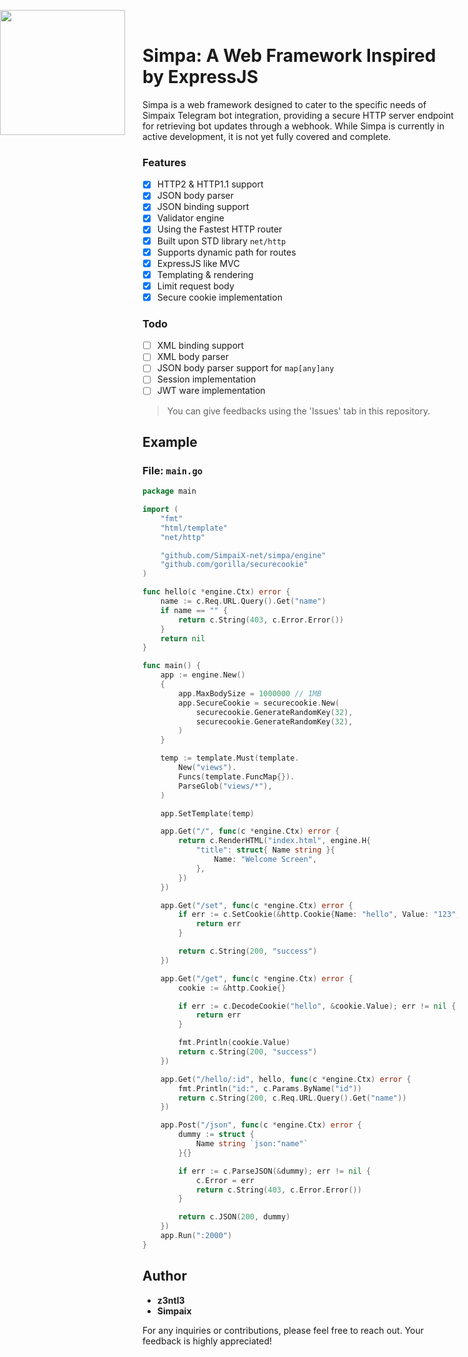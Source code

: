 <img src="https://github.com/SimpaiX-net/.github/assets/48758770/af960480-aa63-4be4-94bf-66d43453bb83" width="200" style="position: absolute; left:0;"><br>

# Simpa: A Web Framework Inspired by ExpressJS

Simpa is a web framework designed to cater to the specific needs of Simpaix Telegram bot integration, providing a secure HTTP server endpoint for retrieving bot updates through a webhook. While Simpa is currently in active development, it is not yet fully covered and complete.

### Features
- [x] HTTP2 & HTTP1.1 support
- [x] JSON body parser 
- [x] JSON binding support 
- [x] Validator engine 
- [x] Using the Fastest HTTP router 
- [x] Built upon STD library ``net/http``
- [x] Supports dynamic path for routes
- [x] ExpressJS like MVC
- [x] Templating & rendering
- [x] Limit request body
- [x] Secure cookie implementation

### Todo
- [ ] XML binding support
- [ ] XML body parser
- [ ] JSON body parser support for ``map[any]any``
- [ ] Session implementation
- [ ] JWT ware implementation
> You can give feedbacks using the 'Issues' tab in this repository.

## Example

### File: `main.go`

```go
package main

import (
	"fmt"
	"html/template"
	"net/http"

	"github.com/SimpaiX-net/simpa/engine"
	"github.com/gorilla/securecookie"
)

func hello(c *engine.Ctx) error {
	name := c.Req.URL.Query().Get("name")
	if name == "" {
		return c.String(403, c.Error.Error())
	}
	return nil
}

func main() {
	app := engine.New()
	{
		app.MaxBodySize = 1000000 // 1MB
        app.SecureCookie = securecookie.New(
            securecookie.GenerateRandomKey(32), 
            securecookie.GenerateRandomKey(32),
        )
	}

	temp := template.Must(template.
		New("views").
		Funcs(template.FuncMap{}).
		ParseGlob("views/*"),
	)

	app.SetTemplate(temp)

	app.Get("/", func(c *engine.Ctx) error {
		return c.RenderHTML("index.html", engine.H{
			"title": struct{ Name string }{
				Name: "Welcome Screen",
			},
		})
	})

	app.Get("/set", func(c *engine.Ctx) error {
		if err := c.SetCookie(&http.Cookie{Name: "hello", Value: "123", MaxAge: 3600}); err != nil {
			return err
		}

		return c.String(200, "success")
	})

	app.Get("/get", func(c *engine.Ctx) error {
		cookie := &http.Cookie{}

		if err := c.DecodeCookie("hello", &cookie.Value); err != nil {
			return err
		}

		fmt.Println(cookie.Value)
		return c.String(200, "success")
	})

	app.Get("/hello/:id", hello, func(c *engine.Ctx) error {
		fmt.Println("id:", c.Params.ByName("id"))
		return c.String(200, c.Req.URL.Query().Get("name"))
	})

	app.Post("/json", func(c *engine.Ctx) error {
		dummy := struct {
			Name string `json:"name"`
		}{}

		if err := c.ParseJSON(&dummy); err != nil {
			c.Error = err
			return c.String(403, c.Error.Error())
		}

		return c.JSON(200, dummy)
	})
	app.Run(":2000")
}

```

## Author

- **z3ntl3**
- **Simpaix**

For any inquiries or contributions, please feel free to reach out. Your feedback is highly appreciated!
